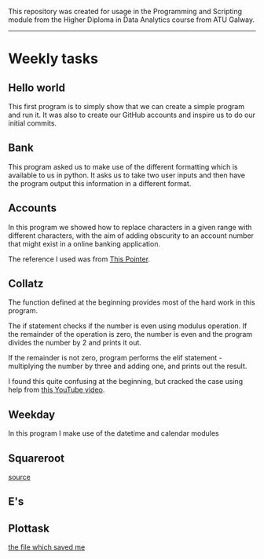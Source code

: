 
This repository was created for usage in the Programming and Scripting module from the Higher Diploma in Data Analytics course from ATU Galway.

---

# Weekly tasks
## Hello world
This first program is to simply show that we can create a simple program and run it.
It was also to create our GitHub accounts and inspire us to do our initial commits.

## Bank
This program asked us to make use of the different formatting which is available to us in python. It asks us to take two user inputs and then have the program output this information in a different format.

## Accounts
In this program we showed how to replace characters in a given range with different characters, with the aim of adding obscurity to an account number that might exist in a online banking application.

The reference I used was from [This Pointer](https://thispointer.com/replace-first-n-characters-from-a-string-in-python/).

## Collatz
The function defined at the beginning provides most of the hard work in this program.

The if statement checks if the number is even using modulus operation. If the remainder of the operation is zero, the number is even and the program divides the number by 2 and prints it out.

If the remainder is not zero, program performs the elif statement - multiplying the number by three and adding one, and prints out the result.

I found this quite confusing at the beginning, but cracked the case using help from [this YouTube video](https://www.youtube.com/watch?v=lAp_5qTdOhM).

## Weekday
In this program I make use of the datetime and calendar modules

## Squareroot

[source](https://www.geeksforgeeks.org/find-root-of-a-number-using-newtons-method/)

## E's

## Plottask

[the file which saved me](https://www.tutorialspoint.com/matlab/matlab_plotting.htm)
